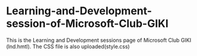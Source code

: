 # Learning-and-Development-session-of-Microsoft-Club-GIKI

This is the Learning and Development sessions page of Microsoft Club GIKI (lnd.hmtl). The CSS file is also uploaded(style.css)
